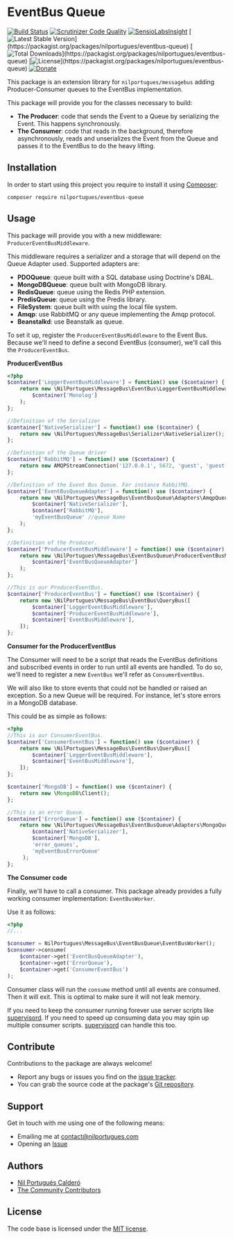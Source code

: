 # EventBus Queue

[![Build Status](https://travis-ci.org/PHPMessageBus/eventbus-queue.svg?branch=master)](https://travis-ci.org/PHPMessageBus/eventbus-queue) [![Scrutinizer Code Quality](https://scrutinizer-ci.com/g/PHPMessageBus/eventbus-queue/badges/quality-score.png?b=master)](https://scrutinizer-ci.com/g/PHPMessageBus/eventbus-queue/?branch=master) [![SensioLabsInsight](https://insight.sensiolabs.com/projects/3e4f3e13-a8c1-4f1e-a5ad-42e799915dfe/mini.png?gold)](https://insight.sensiolabs.com/projects/3e4f3e13-a8c1-4f1e-a5ad-42e799915dfe) [![Latest Stable Version](https://poser.pugx.org/nilportugues/eventbus-queue/v/stable?)](https://packagist.org/packages/nilportugues/eventbus-queue) [![Total Downloads](https://poser.pugx.org/nilportugues/eventbus-queue/downloads?)](https://packagist.org/packages/nilportugues/eventbus-queue) [![License](https://poser.pugx.org/nilportugues/eventbus-queue/license?)](https://packagist.org/packages/nilportugues/eventbus-queue)
[![Donate](https://www.paypalobjects.com/en_US/i/btn/btn_donate_SM.gif)](https://paypal.me/nilportugues)

This package is an extension library for `nilportugues/messagebus` adding Producer-Consumer queues to the EventBus implementation. 

This package will provide you for the classes necessary to build:
 
- **The Producer**: code that sends the Event to a Queue by serializing the Event. This happens synchronously.
- **The Consumer**: code that reads in the background, therefore asynchronously, reads and unserializes the Event from the Queue and passes it to the EventBus to do the heavy lifting.

## Installation

In order to start using this project you require to install it using [Composer](https://getcomposer.org):

```
composer require nilportugues/eventbus-queue
```

## Usage

This package will provide you with a new middleware: `ProducerEventBusMiddleware`.   

This middleware requires a serializer and a storage that will depend on the Queue Adapter used. Supported adapters are: 

- **PDOQueue**: queue built with a SQL database using Doctrine's DBAL.
- **MongoDBQueue**: queue built with MongoDB library.
- **RedisQueue**: queue using the Redis PHP extension.
- **PredisQueue**: queue using the Predis library.
- **FileSystem**: queue built with using the local file system.
- **Amqp**: use RabbitMQ or any queue implementing the Amqp protocol.
- **Beanstalkd**: use Beanstalk as queue.

To set it up, register the `ProducerEventBusMiddleware` to the Event Bus. Because we'll need to define a second EventBus (consumer), we'll call this the `ProducerEventBus`.

**ProducerEventBus**

```php
<?php
$container['LoggerEventBusMiddleware'] = function() use ($container) {
    return new \NilPortugues\MessageBus\EventBus\LoggerEventBusMiddleware(
        $container['Monolog']
    );
};

//Definition of the Serializer
$container['NativeSerializer'] = function() use ($container) {
    return new \NilPortugues\MessageBus\Serializer\NativeSerializer();
};

//Definition of the Queue driver
$container['RabbitMQ'] = function() use ($container) {
    return new AMQPStreamConnection('127.0.0.1', 5672, 'guest', 'guest');
};

//Definition of the Event Bus Queue. For instance RabbitMQ.
$container['EventBusQueueAdapter'] = function() use ($container) {
    return new \NilPortugues\MessageBus\EventBusQueue\Adapters\AmqpQueue(
        $container['NativeSerializer'],
        $container['RabbitMQ'],
        'myEventBusQueue' //queue Name
    );
};

//Definition of the Producer.
$container['ProducerEventBusMiddleware'] = function() use ($container) {
    return new \NilPortugues\MessageBus\EventBusQueue\ProducerEventBusMiddleware(
        $container['EventBusQueueAdapter']
    );
};

//This is our ProducerEventBus. 
$container['ProducerEventBus'] = function() use ($container) {
    return new \NilPortugues\MessageBus\EventBus\QueryBus([
        $container['LoggerEventBusMiddleware'],
        $container['ProducerEventBusMiddleware'],
        $container['EventBusMiddleware'],
    ]);
};
```

**Consumer for the ProducerEventBus**

The Consumer will need to be a script that reads the EventBus definitions and subscribed events in order to run until all events are handled. To do so, we'll need to register a new `EventBus` we'll refer as `ConsumerEventBus`. 

We will also like to store events that could not be handled or raised an exception. So a new Queue will be required. For instance, let's store errors in a MongoDB database.

This could be as simple as follows:

```php
<?php
//This is our ConsumerEventBus. 
$container['ConsumerEventBus'] = function() use ($container) {
    return new \NilPortugues\MessageBus\EventBus\QueryBus([
        $container['LoggerEventBusMiddleware'],
        $container['EventBusMiddleware'],
    ]);
};

$container['MongoDB'] = function() use ($container) {
    return new \MongoDB\Client();
};

//This is an error Queue.
$container['ErrorQueue'] = function() use ($container) {
    return new \NilPortugues\MessageBus\EventBusQueue\Adapters\MongoQueue(
        $container['NativeSerializer'],
        $container['MongoDB'], 
        'error_queues', 
        'myEventBusErrorQueue'
     );
};

```

**The Consumer code**

Finally, we'll have to call a consumer. This package already provides a fully working consumer implementation: `EventBusWorker`.

Use it as follows:

```php
<?php
//...

$consumer = NilPortugues\MessageBus\EventBusQueue\EventBusWorker();
$consumer->consume(
    $container->get('EventBusQueueAdapter'), 
    $container->get('ErrorQueue'), 
    $container->get('ConsumerEventBus')
);
```

Consumer class will run the `consume` method until all events are consumed. Then it will exit. This is optimal to make sure it will not leak memory.

If you need to keep the consumer running forever use server scripts like [supervisord](http://supervisord.org/). If you need to speed up consuming data you may spin up multiple consumer scripts. [supervisord](http://supervisord.org/) can handle this too.



## Contribute

Contributions to the package are always welcome!

* Report any bugs or issues you find on the [issue tracker](https://github.com/PHPMessageBus/event-bus-queue/issues/new).
* You can grab the source code at the package's [Git repository](https://github.com/PHPMessageBus/event-bus-queue).


## Support

Get in touch with me using one of the following means:

 - Emailing me at <contact@nilportugues.com>
 - Opening an [Issue](https://github.com/PHPMessageBus/event-bus-queue/issues/new)


## Authors

* [Nil Portugués Calderó](http://nilportugues.com)
* [The Community Contributors](https://github.com/PHPMessageBus/event-bus-queue/graphs/contributors)


## License
The code base is licensed under the [MIT license](LICENSE).
